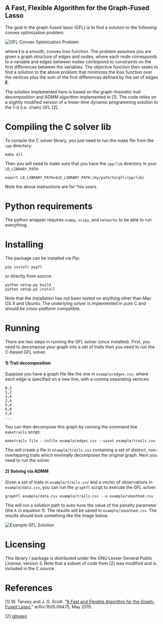 A Fast, Flexible Algorithm for the Graph-Fused Lasso
----------------------------------------------------

The goal in the graph-fused lasso (GFL) is to find a solution to the following convex optimization problem:

![GFL Convex Optimization Problem](https://raw.githubusercontent.com/tansey/gfl/master/img/eq1.png)

where __l__ is a smooth, convex loss function. The problem assumes you are given a graph structure of edges and nodes, where each node corresponds to a variable and edges between nodes correspond to constraints on the first differences between the variables. The objective function then seeks to find a solution to the above problem that minimizes the loss function over the vertices plus the sum of the first differences defined by the set of edges __E__.

The solution implemented here is based on the graph-theoretic trail decomposition and ADMM algorithm implemented in [1]. The code relies on a slightly modified version of a linear-time dynamic programming solution to the 1-d (i.e. chain) GFL [2].

Compiling the C solver lib
==========================
To compile the C solver library, you just need to run the make file from the `cpp` directory:

`make all`

Then you will need to make sure that you have the `cpp/lib` directory in your `LD_LIBRARY_PATH`:

`export LD_LIBRARY_PATH=$LD_LIBRARY_PATH:/my/path/to/gfl/cpp/lib/`

Note the above instructions are for *nix users.

Python requirements
===================
The python wrapper requires `numpy`, `scipy`, and `networkx` to be able to run everything.

Installing
==========
The package can be installed via Pip:

`pip install pygfl`

or directly from source:

```
python setup.py build
python setup.py install
```

Note that the installation has not been tested on anything other than Mac OS X and Ubuntu. The underlying solver is implemented in pure C and should be cross-platform compatible.

Running
=======
There are two steps in running the GFL solver (once installed). First, you need to decompose your graph into a set of trails then you need to run the C-based GFL solver.

#### 1) Trail decomposition
Suppose you have a graph file like the one in `example/edges.csv`, where each edge is specified on a new line, with a comma separating vertices:

```
0,1
1,2
3,4
2,4
5,4
6,0
3,6
...
```

You can then decompose this graph by running the command line `maketrails` script:

```
maketrails file --infile example/edges.csv --savet example/trails.csv
```

This will create a file in `example/trails.csv` containing a set of distinct, non-overlapping trails which minimally decomposes the original graph. Next you need to run the solver.

#### 2) Solving via ADMM
Given a set of trails in `example/trails.csv` and a vector of observations in `example/data.csv`, you can run the `graphfl` script to execute the GFL solver:

```
graphfl example/data.csv example/trails.csv --o example/smoothed.csv
```

This will run a solution path to auto-tune the value of the penalty parameter (the λ in equation 1). The results will be saved in `example/smoothed.csv`. The results should look something like the image below.

![Example GFL Solution](https://raw.githubusercontent.com/tansey/gfl/master/img/example1.png)

Licensing
=========
This library / package is distributed under the GNU Lesser General Public License, version 3. Note that a subset of code from [2] was modified and is included in the C source.

References
==========
[1] W. Tansey and J. G. Scott. "[A Fast and Flexible Algorithm for the Graph-Fused Lasso](http://arxiv.org/abs/1505.06475)," arXiv:1505.06475, May 2015.

[2] [glmgen](https://github.com/statsmaths/glmgen)